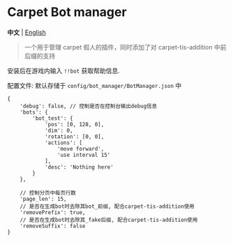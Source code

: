 # Carpet Bot manager

**中文** | [English](./README_EN.md)

> 一个用于管理 carpet 假人的插件，同时添加了对 carpet-tis-addition 中前后缀的支持

安装后在游戏内输入 `!!bot` 获取帮助信息.

配置文件: 默认存储于 `config/bot_manager/BotManager.json` 中
```json5
{
    'debug': false, // 控制是否在控制台输出debug信息
    'bots': {
        'bot_test': {
            'pos': [0, 128, 0],
            'dim': 0,
            'rotation': [0, 0],
            'actions': [
                'move forward',
                'use interval 15'
            ],
            'desc': 'Nothing here'
        }
    },
  
    // 控制分页中每页行数
    'page_len': 15,
    // 是否在生成bot时去除其bot_前缀, 配合carpet-tis-addition使用
    'removePrefix': true,
    // 是否在生成bot时去除其_fake后缀, 配合carpet-tis-addition使用
    'removeSuffix': false  
}
```